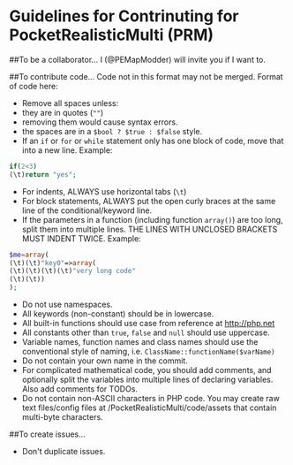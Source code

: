Guidelines for Contrinuting for PocketRealisticMulti (PRM)
===

##To be a collaborator...
I (@PEMapModder) will invite you if I want to.

##To contribute code…
Code not in this format may not be merged. Format of code here:
* Remove all spaces unless:
 * they are in quotes (`""`)
 * removing them would cause syntax errors.
 * the spaces are in a `$bool ? $true : $false` style.
* If an `if` or `for` or `while` statement only has one block of code, move that into a new line. Example:

```php
if(2<3)
(\t)return "yes";
```

* For indents, ALWAYS use horizontal tabs (`\t`)
* For block statements, ALWAYS put the open curly braces at the same line of the conditional/keyword line.
* If the parameters in a function (including function `array()`) are too long, split them into multiple lines. THE LINES WITH UNCLOSED BRACKETS MUST INDENT TWICE. Example:

```php
$me=array(
(\t)(\t)"key0"=>array(
(\t)(\t)(\t)(\t)"very long code"
(\t)(\t))
);
```

* Do not use namespaces.
* All keywords (non-constant) should be in lowercase.
* All built-in functions should use case from reference at http://php.net
* All constants other than `true`, `false` and `null` should use uppercase.
* Variable names, function names and class names should use the conventional style of naming, i.e. `ClassName::functionName($varName)`
* Do not contain your own name in the commit.
* For complicated mathematical code, you should add comments, and optionally split the variables into multiple lines of declaring variables. Also add comments for TODOs.
* Do not contain non-ASCII characters in PHP code. You may create raw text files/config files at /PocketRealisticMulti/code/assets that contain multi-byte characters.

##To create issues…
* Don't duplicate issues.


